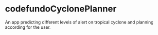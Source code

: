 # codefundoCyclonePlanner
An app predicting different levels of alert on tropical cyclone and planning according for the user.
